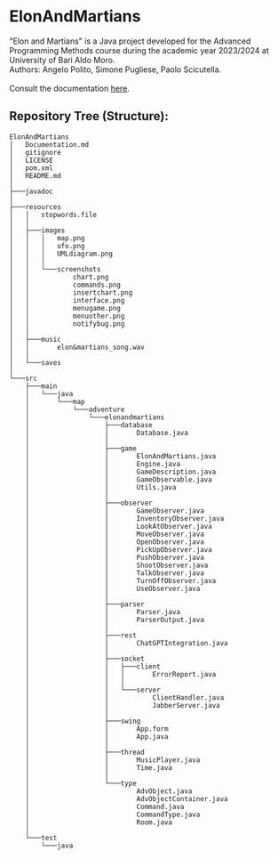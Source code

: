 # ElonAndMartians

"Elon and Martians" is a Java project developed for the Advanced Programming Methods course during the academic year 2023/2024 at University of Bari Aldo Moro.<br>
Authors: Angelo Polito, Simone Pugliese, Paolo Scicutella.<br><br>
Consult the documentation [here](Documentation.md).

## Repository Tree (Structure):

    ElonAndMartians
    │   Documentation.md
    │   gitignore
    │   LICENSE
    │   pom.xml
    │   README.md
    │
    ├───javadoc
    │
    ├───resources
    │   │   stopwords.file
    │   │
    │   ├───images
    │   │   │   map.png
    │   │   │   ufo.png
    │   │   │   UMLdiagram.png
    │   │   │
    │   │   └───screenshots
    │   │           chart.png
    │   │           commands.png
    │   │           insertchart.png
    │   │           interface.png
    │   │           menugame.png
    │   │           menuother.png
    │   │           notifybug.png
    │   │
    │   ├───music
    │   │       elon&martians_song.wav
    │   │
    │   └───saves
    │ 
    └───src
        ├───main
        │   └───java
        │       └───map
        │           └───adventure
        │               └───elonandmartians
        │                   ├───database
        │                   │       Database.java
        │                   │
        │                   ├───game
        │                   │       ElonAndMartians.java
        │                   │       Engine.java
        │                   │       GameDescription.java
        │                   │       GameObservable.java
        │                   │       Utils.java
        │                   │
        │                   ├───observer
        │                   │       GameObserver.java
        │                   │       InventoryObserver.java
        │                   │       LookAtObserver.java
        │                   │       MoveObserver.java
        │                   │       OpenObserver.java
        │                   │       PickUpObserver.java
        │                   │       PushObserver.java
        │                   │       ShootObserver.java
        │                   │       TalkObserver.java
        │                   │       TurnOffObserver.java
        │                   │       UseObserver.java
        │                   │
        │                   ├───parser
        │                   │       Parser.java
        │                   │       ParserOutput.java
        │                   │
        │                   ├───rest
        │                   │       ChatGPTIntegration.java
        │                   │
        │                   ├───socket
        │                   │   ├───client
        │                   │   │       ErrorReport.java
        │                   │   │
        │                   │   └───server
        │                   │           ClientHandler.java
        │                   │           JabberServer.java
        │                   │
        │                   ├───swing
        │                   │       App.form
        │                   │       App.java
        │                   │
        │                   ├───thread
        │                   │       MusicPlayer.java
        │                   │       Time.java
        │                   │
        │                   └───type
        │                           AdvObject.java
        │                           AdvObjectContainer.java
        │                           Command.java
        │                           CommandType.java
        │                           Room.java
        │
        └───test
            └───java